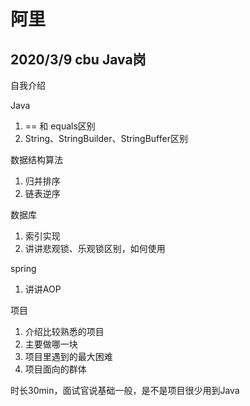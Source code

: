 # 阿里

## 2020/3/9 cbu Java岗

自我介绍

Java
1. == 和 equals区别
2. String、StringBuilder、StringBuffer区别

数据结构算法
1. 归并排序
2. 链表逆序

数据库
1. 索引实现
2. 讲讲悲观锁、乐观锁区别，如何使用

spring
1. 讲讲AOP

项目
1. 介绍比较熟悉的项目
2. 主要做哪一块
3. 项目里遇到的最大困难
4. 项目面向的群体
 

时长30min，面试官说基础一般，是不是项目很少用到Java

